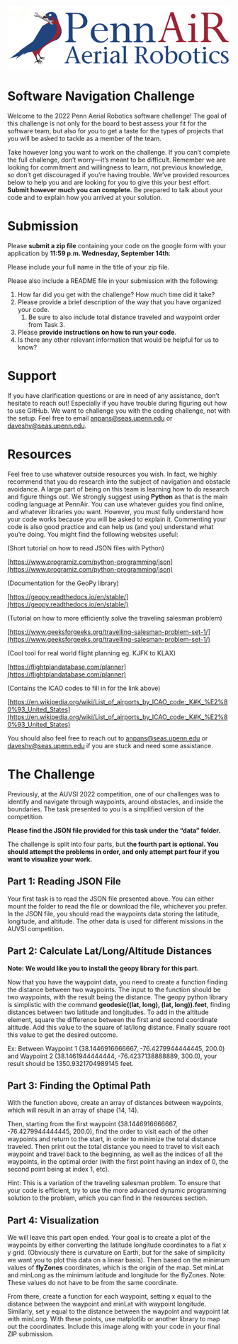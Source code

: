 ![alt_text](logos/image1.png "image_tooltip")



# Software Navigation Challenge

Welcome to the 2022 Penn Aerial Robotics software challenge! The goal of this challenge is not only for the board to best assess your fit for the software team, but also for you to get a taste for the types of projects that you will be asked to tackle as a member of the team.

Take however long you want to work on the challenge. If you can’t complete the full challenge, don’t worry—it’s meant to be difficult. Remember we are looking for commitment and willingness to learn, not previous knowledge, so don’t get discouraged if you’re having trouble. We’ve provided resources below to help you and are looking for you to give this your best effort. **Submit however much you can complete.** Be prepared to talk about your code and to explain how you arrived at your solution.


# Submission

Please **submit a zip file** containing your code on the google form with your application by **11:59 p.m. Wednesday, September 14th**:

Please include your full name in the title of your zip file.

Please also include a README file in your submission with the following:



1. How far did you get with the challenge? How much time did it take?
2. Please provide a brief description of the way that you have organized your code.
    1. Be sure to also include total distance traveled and waypoint order from Task 3.
3. Please **provide instructions on how to run your code**.
4. Is there any other relevant information that would be helpful for us to know?


# Support

If you have clarification questions or are in need of any assistance, don’t hesitate to reach out! Especially if you have trouble during figuring out how to use GitHub. We want to challenge you with the coding challenge, not with the setup. Feel free to email [anpans@seas.upenn.edu](mailto:anpans@seas.upenn.edu) or [daveshv@seas.upenn.edu](mailto:daveshv@seas.upenn.edu).


# Resources

Feel free to use whatever outside resources you wish. In fact, we highly recommend that you do research into the subject of navigation and obstacle avoidance. A large part of being on this team is learning how to do research and figure things out. We strongly suggest using **Python** as that is the main coding language at PennAir. You can use whatever guides you find online, and whatever libraries you want. However, you must fully understand how your code works because you will be asked to explain it. Commenting your code is also good practice and can help us (and you) understand what you’re doing. You might find the following websites useful:

(Short tutorial on how to read JSON files with Python)

[https://www.programiz.com/python-programming/json](https://www.programiz.com/python-programming/json)

(Documentation for the GeoPy library)

[https://geopy.readthedocs.io/en/stable/](https://geopy.readthedocs.io/en/stable/)

(Tutorial on how to more efficiently solve the traveling salesman problem)

[https://www.geeksforgeeks.org/travelling-salesman-problem-set-1/](https://www.geeksforgeeks.org/travelling-salesman-problem-set-1/)

(Cool tool for real world flight planning eg. KJFK to KLAX)

[https://flightplandatabase.com/planner](https://flightplandatabase.com/planner)

(Contains the ICAO codes to fill in for the link above)

[https://en.wikipedia.org/wiki/List_of_airports_by_ICAO_code:_K#K_%E2%80%93_United_States](https://en.wikipedia.org/wiki/List_of_airports_by_ICAO_code:_K#K_%E2%80%93_United_States)

You should also feel free to reach out to [anpans@seas.upenn.edu](mailto:anpans@seas.upenn.edu) or [daveshv@seas.upenn.edu](mailto:daveshv@seas.upenn.edu) if you are stuck and need some assistance.


# The Challenge

Previously, at the AUVSI 2022 competition, one of our challenges was to identify and navigate through waypoints, around obstacles, and inside the boundaries. The task presented to you is a simplified version of the competition. 

**Please find the JSON file provided for this task under the “data” folder.**

The challenge is split into four parts, but **the fourth part is optional. You should attempt the problems in order, and only attempt part four if you want to visualize your work.**


## Part 1: Reading JSON File

Your first task is to read the JSON file presented above. You can either mount the folder to read the file or download the file, whichever you prefer. In the JSON file, you should read the waypoints data storing the latitude, longitude, and altitude. The other data is used for different missions in the AUVSI competition.


## Part 2: Calculate Lat/Long/Altitude Distances 

**Note: We would like you to install the geopy library for this part.** 

Now that you have the waypoint data, you need to create a function finding the distance between two waypoints. The input to the function should be two waypoints, with the result being the distance. The geopy python library is simplistic with the command **geodesic((lat, long), (lat, long)).feet**, finding distances between two latitude and longitudes. To add in the altitude element, square the difference between the first and second coordinate altitude. Add this value to the square of lat/long distance. Finally square root this value to get the desired outcome.

Ex: Between Waypoint 1 (38.1446916666667, -76.4279944444445, 200.0) and Waypoint 2  (38.1461944444444, -76.4237138888889, 300.0), your result should be 1350.9321704989145 feet.


## Part 3: Finding the Optimal Path

With the function above, create an array of distances between waypoints, which will result in an array of shape (14, 14). 

Then, starting from the first waypoint (38.1446916666667, -76.4279944444445, 200.0), find the order to visit each of the other waypoints and return to the start, in order to minimize the total distance traveled. Then print out the total distance you need to travel to visit each waypoint and travel back to the beginning, as well as the indices of all the waypoints, in the optimal order (with the first point having an index of 0, the second point being at index 1, etc).

Hint: This is a variation of the traveling salesman problem. To ensure that your code is efficient, try to use the more advanced dynamic programming solution to the problem, which you can find in the resources section.


## Part 4: Visualization

We will leave this part open ended. Your goal is to create a plot of the waypoints by either converting the latitude longitude coordinates to a flat x y grid. (Obviously there is curvature on Earth, but for the sake of simplicity we want you to plot this data on a linear basis). Then based on the minimum values of **flyZones** coordinates, which is the origin of the map. Set minLat and minLong as the minimum latitude and longitude for the flyZones. Note: These values do not have to be from the same coordinate.

From there, create a function for each waypoint, setting x equal to the distance between the waypoint and minLat with waypoint longitude. Similarly, set y equal to the distance between the waypoint and waypoint lat with minLong. With these points, use matplotlib or another library to map out the coordinates.
Include this image along with your code in your final ZIP submission.
